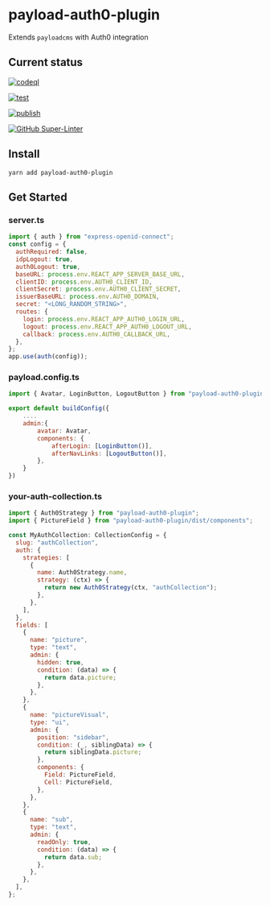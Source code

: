 # payload-auth0-plugin

Extends `payloadcms` with Auth0 integration

## Current status

[![codeql](https://github.com/finkinfridom/payload-auth0-plugin/actions/workflows/codeql.yml/badge.svg)](https://github.com/finkinfridom/payload-auth0-plugin/actions/workflows/codeql.yml)

[![test](https://github.com/finkinfridom/payload-auth0-plugin/actions/workflows/test.yml/badge.svg)](https://github.com/finkinfridom/payload-auth0-plugin/actions/workflows/test.yml)

[![publish](https://github.com/finkinfridom/payload-auth0-plugin/actions/workflows/publish.yml/badge.svg)](https://github.com/finkinfridom/payload-auth0-plugin/actions/workflows/publish.yml)

[![GitHub Super-Linter](https://github.com/finkinfridom/payload-auth0-plugin/workflows/Lint%20Code%20Base/badge.svg)](https://github.com/finkinfridom/payload-auth0-plugin/actions/workflows/linter.yml)

## Install

`yarn add payload-auth0-plugin`

## Get Started

### server.ts

```js
import { auth } from "express-openid-connect";
const config = {
  authRequired: false,
  idpLogout: true,
  auth0Logout: true,
  baseURL: process.env.REACT_APP_SERVER_BASE_URL,
  clientID: process.env.AUTH0_CLIENT_ID,
  clientSecret: process.env.AUTH0_CLIENT_SECRET,
  issuerBaseURL: process.env.AUTH0_DOMAIN,
  secret: "<LONG_RANDOM_STRING>",
  routes: {
    login: process.env.REACT_APP_AUTH0_LOGIN_URL,
    logout: process.env.REACT_APP_AUTH0_LOGOUT_URL,
    callback: process.env.AUTH0_CALLBACK_URL,
  },
};
app.use(auth(config));
```

### payload.config.ts

```js
import { Avatar, LoginButton, LogoutButton } from "payload-auth0-plugin/dist/components";

export default buildConfig({
    ....
    admin:{
        avatar: Avatar,
        components: {
            afterLogin: [LoginButton()],
            afterNavLinks: [LogoutButton()],
        },
    }
})
```

### your-auth-collection.ts

```js
import { Auth0Strategy } from "payload-auth0-plugin";
import { PictureField } from "payload-auth0-plugin/dist/components";

const MyAuthCollection: CollectionConfig = {
  slug: "authCollection",
  auth: {
    strategies: [
      {
        name: Auth0Strategy.name,
        strategy: (ctx) => {
          return new Auth0Strategy(ctx, "authCollection");
        },
      },
    ],
  },
  fields: [
    {
      name: "picture",
      type: "text",
      admin: {
        hidden: true,
        condition: (data) => {
          return data.picture;
        },
      },
    },
    {
      name: "pictureVisual",
      type: "ui",
      admin: {
        position: "sidebar",
        condition: (_, siblingData) => {
          return siblingData.picture;
        },
        components: {
          Field: PictureField,
          Cell: PictureField,
        },
      },
    },
    {
      name: "sub",
      type: "text",
      admin: {
        readOnly: true,
        condition: (data) => {
          return data.sub;
        },
      },
    },
  ],
};
```

